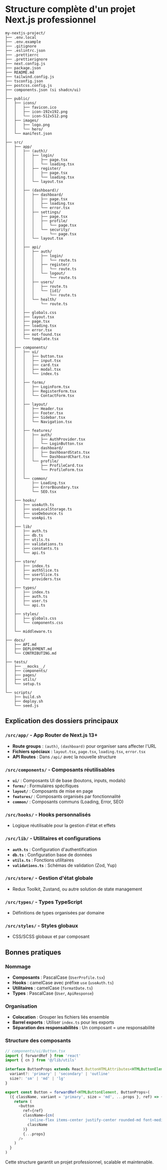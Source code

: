 # Structure complète d'un projet Next.js professionnel

```
my-nextjs-project/
├── .env.local
├── .env.example
├── .gitignore
├── .eslintrc.json
├── .prettierrc
├── .prettierignore
├── next.config.js
├── package.json
├── README.md
├── tailwind.config.js
├── tsconfig.json
├── postcss.config.js
├── components.json (si shadcn/ui)
│
├── public/
│   ├── icons/
│   │   ├── favicon.ico
│   │   ├── icon-192x192.png
│   │   └── icon-512x512.png
│   ├── images/
│   │   ├── logo.png
│   │   └── hero/
│   └── manifest.json
│
├── src/
│   ├── app/
│   │   ├── (auth)/
│   │   │   ├── login/
│   │   │   │   ├── page.tsx
│   │   │   │   └── loading.tsx
│   │   │   ├── register/
│   │   │   │   ├── page.tsx
│   │   │   │   └── loading.tsx
│   │   │   └── layout.tsx
│   │   │
│   │   ├── (dashboard)/
│   │   │   ├── dashboard/
│   │   │   │   ├── page.tsx
│   │   │   │   ├── loading.tsx
│   │   │   │   └── error.tsx
│   │   │   ├── settings/
│   │   │   │   ├── page.tsx
│   │   │   │   ├── profile/
│   │   │   │   │   └── page.tsx
│   │   │   │   └── security/
│   │   │   │       └── page.tsx
│   │   │   └── layout.tsx
│   │   │
│   │   ├── api/
│   │   │   ├── auth/
│   │   │   │   ├── login/
│   │   │   │   │   └── route.ts
│   │   │   │   ├── register/
│   │   │   │   │   └── route.ts
│   │   │   │   └── logout/
│   │   │   │       └── route.ts
│   │   │   ├── users/
│   │   │   │   ├── route.ts
│   │   │   │   └── [id]/
│   │   │   │       └── route.ts
│   │   │   └── health/
│   │   │       └── route.ts
│   │   │
│   │   ├── globals.css
│   │   ├── layout.tsx
│   │   ├── page.tsx
│   │   ├── loading.tsx
│   │   ├── error.tsx
│   │   ├── not-found.tsx
│   │   └── template.tsx
│   │
│   ├── components/
│   │   ├── ui/
│   │   │   ├── button.tsx
│   │   │   ├── input.tsx
│   │   │   ├── card.tsx
│   │   │   ├── modal.tsx
│   │   │   └── index.ts
│   │   │
│   │   ├── forms/
│   │   │   ├── LoginForm.tsx
│   │   │   ├── RegisterForm.tsx
│   │   │   └── ContactForm.tsx
│   │   │
│   │   ├── layout/
│   │   │   ├── Header.tsx
│   │   │   ├── Footer.tsx
│   │   │   ├── Sidebar.tsx
│   │   │   └── Navigation.tsx
│   │   │
│   │   ├── features/
│   │   │   ├── auth/
│   │   │   │   ├── AuthProvider.tsx
│   │   │   │   └── LoginButton.tsx
│   │   │   ├── dashboard/
│   │   │   │   ├── DashboardStats.tsx
│   │   │   │   └── DashboardChart.tsx
│   │   │   └── profile/
│   │   │       ├── ProfileCard.tsx
│   │   │       └── ProfileForm.tsx
│   │   │
│   │   └── common/
│   │       ├── Loading.tsx
│   │       ├── ErrorBoundary.tsx
│   │       └── SEO.tsx
│   │
│   ├── hooks/
│   │   ├── useAuth.ts
│   │   ├── useLocalStorage.ts
│   │   ├── useDebounce.ts
│   │   └── useApi.ts
│   │
│   ├── lib/
│   │   ├── auth.ts
│   │   ├── db.ts
│   │   ├── utils.ts
│   │   ├── validations.ts
│   │   ├── constants.ts
│   │   └── api.ts
│   │
│   ├── store/
│   │   ├── index.ts
│   │   ├── authSlice.ts
│   │   ├── userSlice.ts
│   │   └── providers.tsx
│   │
│   ├── types/
│   │   ├── index.ts
│   │   ├── auth.ts
│   │   ├── user.ts
│   │   └── api.ts
│   │
│   ├── styles/
│   │   ├── globals.css
│   │   └── components.css
│   │
│   └── middleware.ts
│
├── docs/
│   ├── API.md
│   ├── DEPLOYMENT.md
│   └── CONTRIBUTING.md
│
├── tests/
│   ├── __mocks__/
│   ├── components/
│   ├── pages/
│   ├── utils/
│   └── setup.ts
│
└── scripts/
    ├── build.sh
    ├── deploy.sh
    └── seed.js
```

## Explication des dossiers principaux

### `/src/app/` - App Router de Next.js 13+
- **Route groups** : `(auth)`, `(dashboard)` pour organiser sans affecter l'URL
- **Fichiers spéciaux** : `layout.tsx`, `page.tsx`, `loading.tsx`, `error.tsx`
- **API Routes** : Dans `/api/` avec la nouvelle structure

### `/src/components/` - Composants réutilisables
- **`ui/`** : Composants UI de base (boutons, inputs, modals)
- **`forms/`** : Formulaires spécifiques
- **`layout/`** : Composants de mise en page
- **`features/`** : Composants organisés par fonctionnalité
- **`common/`** : Composants communs (Loading, Error, SEO)

### `/src/hooks/` - Hooks personnalisés
- Logique réutilisable pour la gestion d'état et effets

### `/src/lib/` - Utilitaires et configurations
- **`auth.ts`** : Configuration d'authentification
- **`db.ts`** : Configuration base de données
- **`utils.ts`** : Fonctions utilitaires
- **`validations.ts`** : Schémas de validation (Zod, Yup)

### `/src/store/` - Gestion d'état globale
- Redux Toolkit, Zustand, ou autre solution de state management

### `/src/types/` - Types TypeScript
- Définitions de types organisées par domaine

### `/src/styles/` - Styles globaux
- CSS/SCSS globaux et par composant

## Bonnes pratiques

### Nommage
- **Composants** : PascalCase (`UserProfile.tsx`)
- **Hooks** : camelCase avec préfixe `use` (`useAuth.ts`)
- **Utilitaires** : camelCase (`formatDate.ts`)
- **Types** : PascalCase (`User`, `ApiResponse`)

### Organisation
- **Colocation** : Grouper les fichiers liés ensemble
- **Barrel exports** : Utiliser `index.ts` pour les exports
- **Séparation des responsabilités** : Un composant = une responsabilité

### Structure des composants
```typescript
// components/ui/Button.tsx
import { forwardRef } from 'react'
import { cn } from '@/lib/utils'

interface ButtonProps extends React.ButtonHTMLAttributes<HTMLButtonElement> {
  variant?: 'primary' | 'secondary' | 'outline'
  size?: 'sm' | 'md' | 'lg'
}

export const Button = forwardRef<HTMLButtonElement, ButtonProps>(
  ({ className, variant = 'primary', size = 'md', ...props }, ref) => {
    return (
      <button
        ref={ref}
        className={cn(
          'inline-flex items-center justify-center rounded-md font-medium',
          className
        )}
        {...props}
      />
    )
  }
)
```

Cette structure garantit un projet professionnel, scalable et maintenable.